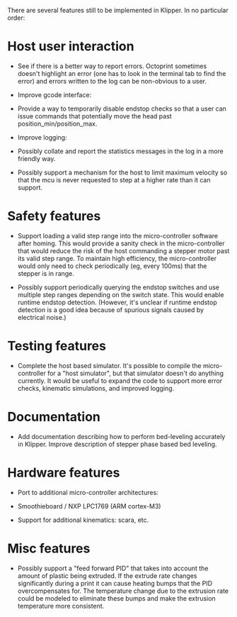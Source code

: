 There are several features still to be implemented in Klipper. In no
particular order:

Host user interaction
=====================

* See if there is a better way to report errors. Octoprint sometimes
  doesn't highlight an error (one has to look in the terminal tab to
  find the error) and errors written to the log can be non-obvious to
  a user.

* Improve gcode interface:

 * Provide a way to temporarily disable endstop checks so that a user
   can issue commands that potentially move the head past
   position_min/position_max.

* Improve logging:

 * Possibly collate and report the statistics messages in the log in a
   more friendly way.

* Possibly support a mechanism for the host to limit maximum velocity
  so that the mcu is never requested to step at a higher rate than it
  can support.

Safety features
===============

* Support loading a valid step range into the micro-controller
  software after homing. This would provide a sanity check in the
  micro-controller that would reduce the risk of the host commanding a
  stepper motor past its valid step range. To maintain high
  efficiency, the micro-controller would only need to check
  periodically (eg, every 100ms) that the stepper is in range.

 * Possibly support periodically querying the endstop switches and use
   multiple step ranges depending on the switch state. This would
   enable runtime endstop detection. (However, it's unclear if runtime
   endstop detection is a good idea because of spurious signals caused
   by electrical noise.)

Testing features
================

* Complete the host based simulator. It's possible to compile the
  micro-controller for a "host simulator", but that simulator doesn't
  do anything currently. It would be useful to expand the code to
  support more error checks, kinematic simulations, and improved
  logging.

Documentation
=============

* Add documentation describing how to perform bed-leveling accurately
  in Klipper. Improve description of stepper phase based bed leveling.

Hardware features
=================

* Port to additional micro-controller architectures:
 * Smoothieboard / NXP LPC1769 (ARM cortex-M3)

* Support for additional kinematics: scara, etc.

Misc features
=============

* Possibly support a "feed forward PID" that takes into account the
  amount of plastic being extruded. If the extrude rate changes
  significantly during a print it can cause heating bumps that the PID
  overcompensates for. The temperature change due to the extrusion
  rate could be modeled to eliminate these bumps and make the
  extrusion temperature more consistent.
